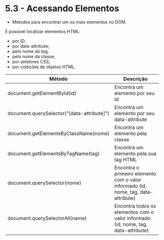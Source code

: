 # 5.3 - Acessando Elementos

- Métodos para encontrar um ou mais elementos no DOM.

É possível localizar elementos HTML:

- por ID;
- por data-attribute;
- pelo nome da tag;
- pelo nome da classe;
- por seletores CSS;
- por coleções de objetos HTML.

| Método                                     | Descrição                                                                          |
| ------------------------------------------ | ---------------------------------------------------------------------------------- |
| document.getElementById(id)                | Encontra um elemento por seu Id                                                    |
| document.querySelector("[data-attribute]") | Encontra um elemento por seu data-attribute                                        |
| document.getElementsByClassName(nome)      | Encontra um elemento pela classe                                                   |
| document.getElementsByTagName(tag)         | Encontra um elemento pela sua tag HTML                                             |
| document.querySelector(nome)               | Encontra o primeiro elemento com o valor informado (id, nome, tag, data-attribute) |
| document.querySelectorAll(name)            | Encontra todos os elementos com o valor informado (id, nome, tag, data-attribute)  |
